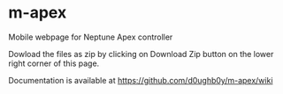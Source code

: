 m-apex
======

Mobile webpage for Neptune Apex controller 

Dowload the files as zip by clicking on Download Zip button on the lower right corner of this page.

Documentation is available at
https://github.com/d0ughb0y/m-apex/wiki
